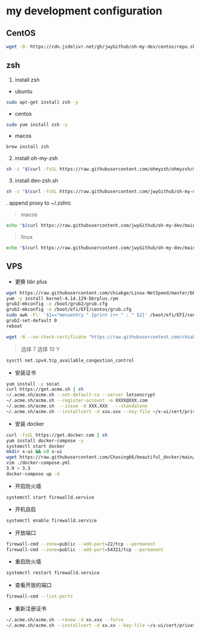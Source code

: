 # my development configuration

## CentOS

```sh
wget -O- https://cdn.jsdelivr.net/gh/jwyGithub/oh-my-dev/centos/repo.sh | sh
```

## zsh

1. install zsh

-   ubuntu

```sh
sudo apt-get install zsh -y
```

-   centos

```sh
sudo yum install zsh -y
```

-   macos

```sh
brew install zsh
```

2. install oh-my-zsh

```sh
sh -c "$(curl -fsSL https://raw.githubusercontent.com/ohmyzsh/ohmyzsh/master/tools/install.sh)"
```

3. install dev-zsh.sh

```sh
sh -c "$(curl -fsSL https://raw.githubusercontent.com/jwyGithub/oh-my-dev/main/zsh/dev-zsh.sh)"
```

. append proxy to ~/.zshrc

> macos

```sh
echo "$(curl https://raw.githubusercontent.com/jwyGithub/oh-my-dev/main/zsh/proxy/macos.zsh)" >> ~/.zshrc
```

> linux

```sh
echo "$(curl https://raw.githubusercontent.com/jwyGithub/oh-my-dev/main/zsh/proxy/linux.zsh)" >> ~/.zshrc
```

## VPS

-   更换 bbr plus

```sh
wget https://raw.githubusercontent.com/chiakge/Linux-NetSpeed/master/bbrplus/centos/7/kernel-4.14.129-bbrplus.rpm
yum -y install kernel-4.14.129-bbrplus.rpm
grub2-mkconfig -o /boot/grub2/grub.cfg
grub2-mkconfig -o /boot/efi/EFI/centos/grub.cfg
sudo awk -F\' '$1=="menuentry " {print i++ " : " $2}' /boot/efi/EFI/centos/grub.cfg
grub2-set-default 0
reboot
```

```sh
wget -N --no-check-certificate "https://raw.githubusercontent.com/chiakge/Linux-NetSpeed/master/tcp.sh" && chmod +x tcp.sh && ./tcp.sh
```

> 选择 7 选择 10 Y

```sh
sysctl net.ipv4.tcp_available_congestion_control
```

-   安装证书

```sh
yum install -y socat
curl https://get.acme.sh | sh
~/.acme.sh/acme.sh --set-default-ca --server letsencrypt
~/.acme.sh/acme.sh --register-account -m XXXX@XXX.com
~/.acme.sh/acme.sh  --issue -d XXX.XXX   --standalone
~/.acme.sh/acme.sh --installcert -d xxx.xxx --key-file ~/x-ui/cert/private.key --fullchain-file ~/x-ui/cert/cert.crt
```

-   安装 docker

```sh
curl -fsSL https://get.docker.com | sh
yum install docker-compose -y
systemctl start docker
mkdir x-ui && cd x-ui
wget https://raw.githubusercontent.com/Chasing66/beautiful_docker/main/x-ui/docker-compose.yml
vim ./docker-compose.yml
3.9 > 3.3
docker-compose up -d
```

-   开启防火墙

```
systemctl start firewalld.service
```

-   开机自启

```sh
systemctl enable firewalld.service
```

-   开放端口

```sh
firewall-cmd --zone=public --add-port=22/tcp --permanent
firewall-cmd --zone=public --add-port=54321/tcp --permanent
```

-   重启防火墙

```sh
systemctl restart firewalld.service
```

-   查看开放的端口

```sh
firewall-cmd --list-ports
```

-   重新注册证书

```sh
~/.acme.sh/acme.sh --renew -d xx.xxx --force
~/.acme.sh/acme.sh --installcert -d xx.xx --key-file ~/x-ui/cert/private.key --fullchain-file ~/x-ui/cert/cert.crt
```

